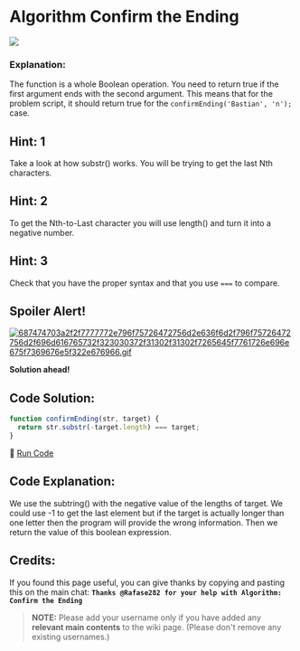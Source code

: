 # Algorithm Confirm the Ending

![](http://i.imgur.com/Z7vhddH.jpg)

### Explanation:

The function is a whole Boolean operation. You need to return true if the first argument ends with the second argument. This means that for the problem script, it should return true for the `confirmEnding('Bastian', 'n');` case.

## Hint: 1

Take a look at how substr() works. You will be trying to get the last Nth characters.

## Hint: 2

To get the Nth-to-Last character you will use length() and turn it into a negative number.

## Hint: 3

Check that you have the proper syntax and that you use `===` to compare.

## Spoiler Alert!

[![687474703a2f2f7777772e796f75726472756d2e636f6d2f796f75726472756d2f696d616765732f323030372f31302f31302f7265645f7761726e696e675f7369676e5f322e676966.gif](https://files.gitter.im/FreeCodeCamp/Wiki/nlOm/thumb/687474703a2f2f7777772e796f75726472756d2e636f6d2f796f75726472756d2f696d616765732f323030372f31302f31302f7265645f7761726e696e675f7369676e5f322e676966.gif)](https://files.gitter.im/FreeCodeCamp/Wiki/nlOm/687474703a2f2f7777772e796f75726472756d2e636f6d2f796f75726472756d2f696d616765732f323030372f31302f31302f7265645f7761726e696e675f7369676e5f322e676966.gif)

**Solution ahead!**

## Code Solution:

```javascript
function confirmEnding(str, target) {
  return str.substr(-target.length) === target;
}
```

:rocket: [Run Code](https://repl.it/CLjU/18)

## Code Explanation:

We use the subtring() with the negative value of the lengths of target. We could use -1 to get the last element but if the target is actually longer than one letter then the program will provide the wrong information. Then we return the value of this boolean expression.

## Credits:

If you found this page useful, you can give thanks by copying and pasting this on the main chat: **`Thanks @Rafase282 for your help with Algorithm: Confirm the Ending`**

> **NOTE:** Please add your username only if you have added any **relevant main contents** to the wiki page. (Please don't remove any existing usernames.)
